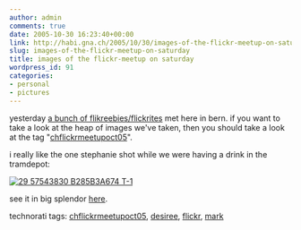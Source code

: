 ```yaml
---
author: admin
comments: true
date: 2005-10-30 16:23:40+00:00
link: http://habi.gna.ch/2005/10/30/images-of-the-flickr-meetup-on-saturday/
slug: images-of-the-flickr-meetup-on-saturday
title: images of the flickr-meetup on saturday
wordpress_id: 91
categories:
- personal
- pictures
---
```



yesterday [a bunch of flikreebies/flickrites](http://climbtothestars.org/archives/2005/10/30/flickr-meetup-in-bern/) met here in bern. if you want to take a look at the heap of images we've taken, then you should take a look at the tag "[chflickrmeetupoct05](http://www.flickr.com/photos/tags/chflickrmeetupoct05/)".
  
i really like the one stephanie shot while we were having a drink in the tramdepot:



[![ 29 57543830 B285B3A674 T-1](http://habi.gna.ch/blog/images/_29_57543830_b285b3a674_t-1-tm.jpg)](http://habi.gna.ch/blog/images/_29_57543830_b285b3a674_t-1.jpg)



see it in big splendor [here](http://www.flickr.com/photos/bunny/57543830/).





technorati tags: [chflickrmeetupoct05](http://www.technorati.com/tag/chflickrmeetupoct05), [desiree](http://www.technorati.com/tag/desiree), [flickr](http://www.technorati.com/tag/flickr), [mark](http://www.technorati.com/tag/mark)
